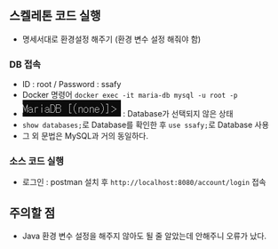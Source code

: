 ## 스켈레톤 코드 실행
- 명세서대로 환경설정 해주기 (환경 변수 설정 해줘야 함)

### DB 접속
- ID : root / Password : ssafy
- Docker 명령어 ```docker exec -it maria-db mysql -u root -p```
- ![mariaDB](2022-01-13-18-39-15.png) : Database가 선택되지 않은 상태
- ```show databases;```로 Database를 확인한 후 ```use ssafy;```로 Database 사용
- 그 외 문법은 MySQL과 거의 동일하다.

### 소스 코드 실행
- 로그인 : postman 설치 후 ```http://localhost:8080/account/login``` 접속

## 주의할 점
- Java 환경 변수 설정을 해주지 않아도 될 줄 알았는데 안해주니 오류가 났다.